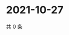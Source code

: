 # 2021-10-27

共 0 条

<!-- BEGIN WEIBO -->
<!-- 最后更新时间 Wed Oct 27 2021 14:10:35 GMT+0800 (China Standard Time) -->

<!-- END WEIBO -->
